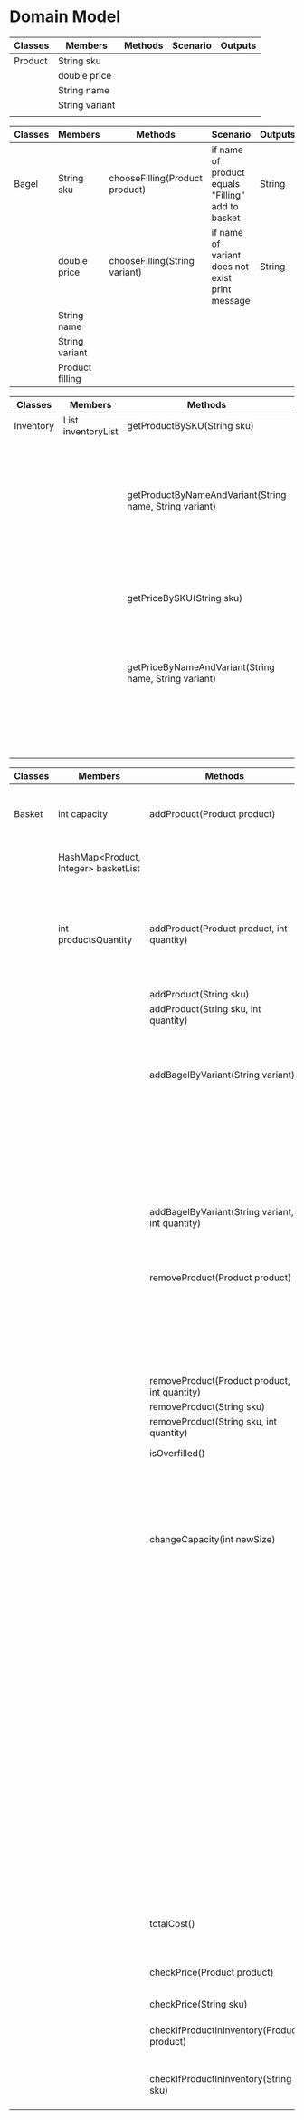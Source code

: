 # Domain Model

| Classes | Members        | Methods | Scenario | Outputs |
|---------|----------------|---------|----------|---------|
| Product | String sku     |         |          |         |
|         | double price   |         |          |         |
|         | String name    |         |          |         |
|         | String variant |         |          |         |
|         |                |         |          |         |

| Classes | Members         | Methods                        | Scenario                                          | Outputs |
|---------|-----------------|--------------------------------|---------------------------------------------------|---------|
| Bagel   | String sku      | chooseFilling(Product product) | if name of product equals "Filling" add to basket | String  |
|         | double price    | chooseFilling(String variant)  | if name of variant does not exist print message   | String  |
|         | String name     |                                |                                                   |         |
|         | String variant  |                                |                                                   |         |
|         | Product filling |                                |                                                   |         |

| Classes   | Members                     | Methods                                                 | Scenario                         | Outputs |
|-----------|-----------------------------|---------------------------------------------------------|----------------------------------|---------|
| Inventory | List<Product> inventoryList | getProductBySKU(String sku)                             | if sku exists                    | Product |
|           |                             |                                                         | if sku does not exist            | null    |
|           |                             | getProductByNameAndVariant(String name, String variant) | if name and variant exists       | Product |
|           |                             |                                                         | if name and variant do not exist | null    |
|           |                             | getPriceBySKU(String sku)                               | if sku exists                    | double  |
|           |                             |                                                         | if sku does not exist            | 0.00    |
|           |                             | getPriceByNameAndVariant(String name, String variant)   | if name and variant exists       | double  |
|           |                             |                                                         | if name and variant do not exist | 0.00    |

| Classes | Members                              | Methods                                         | Scenario                                                                                               | Outputs |
|---------|--------------------------------------|-------------------------------------------------|--------------------------------------------------------------------------------------------------------|---------|
| Basket  | int capacity                         | addProduct(Product product)                     | if capacity is not full add product                                                                    | String  |
|         | HashMap<Product, Integer> basketList |                                                 | if capacity is full                                                                                    | String  |
|         | int productsQuantity                 | addProduct(Product product, int quantity)       | if capacity is less than quantity of this product return message                                       | String  |
|         |                                      | addProduct(String sku)                          |                                                                                                        |         |
|         |                                      | addProduct(String sku, int quantity)            |                                                                                                        |         |
|         |                                      | addBagelByVariant(String variant)               | if variant exists and name equals "Bagel" add bagel                                                    | String  |
|         |                                      |                                                 | if variant doesn't exist or name is not equal to "Bagel"                                               | String  |
|         |                                      | addBagelByVariant(String variant, int quantity) |                                                                                                        |         |
|         |                                      | removeProduct(Product product)                  | if product is in basket remove product from basket                                                     | String  |
|         |                                      |                                                 | if product is not in basket                                                                            | String  |
|         |                                      | removeProduct(Product product, int quantity)    |                                                                                                        |         |
|         |                                      | removeProduct(String sku)                       |                                                                                                        |         |
|         |                                      | removeProduct(String sku, int quantity)         |                                                                                                        |         |
|         |                                      | isOverfilled()                                  | if basket is full                                                                                      | true    |
|         |                                      |                                                 | if basket is not full                                                                                  | false   |
|         |                                      | changeCapacity(int newSize)                     | change size if new capacity is bigger than previous one                                                | String  |
|         |                                      |                                                 | if new capacity is smaller than previous check if quantity of products <= new capacity                 | String  |
|         |                                      |                                                 | if new capacity is smaller than previous check if quantity of products > new capacity and don't change | String  |
|         |                                      | totalCost()                                     | count cost of whole basket                                                                             | double  |
|         |                                      | checkPrice(Product product)                     | check price of given product                                                                           | double  |
|         |                                      | checkPrice(String sku)                          |                                                                                                        |         |
|         |                                      | checkIfProductInInventory(Product product)      | if product in inventory                                                                                | true    |
|         |                                      | checkIfProductInInventory(String sku)           | if product not in inventory                                                                            | false   |
